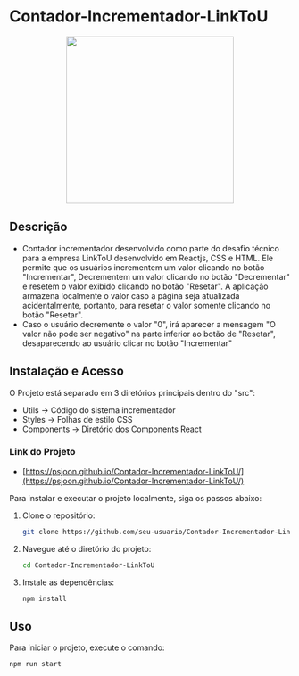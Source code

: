 # Contador-Incrementador-LinkToU

<div align="center">
<img width="300" height="300" src="https://web-summit-avenger.imgix.net/production/logos/original/6327c3094eb4cdae51fbc7f43e605aff6aa2dc2a.png"></img>
</div>

## Descrição

- Contador incrementador desenvolvido como parte do desafio técnico para a empresa LinkToU desenvolvido em Reactjs, CSS e HTML. Ele permite que os usuários incrementem um valor clicando no botão "Incrementar", Decrementem um valor clicando no botão "Decrementar" e resetem o valor exibido clicando no botão "Resetar". A aplicação armazena localmente o valor caso a página seja atualizada acidentalmente, portanto, para resetar o valor somente clicando no botão "Resetar".
- Caso o usuário decremente o valor "0", irá aparecer a mensagem "O valor não pode ser negativo" na parte inferior ao botão de "Resetar", desaparecendo ao usuário clicar no botão "Incrementar"

## Instalação e Acesso

O Projeto está separado em 3 diretórios principais dentro do "src":

- Utils -> Código do sistema incrementador
- Styles -> Folhas de estilo CSS
- Components -> Diretório dos Components React

### Link do Projeto

- [https://psjoon.github.io/Contador-Incrementador-LinkToU/](https://psjoon.github.io/Contador-Incrementador-LinkToU/)

Para instalar e executar o projeto localmente, siga os passos abaixo:

1. Clone o repositório:
   ```bash
   git clone https://github.com/seu-usuario/Contador-Incrementador-LinkToU.git
   ```
2. Navegue até o diretório do projeto:
   ```bash
   cd Contador-Incrementador-LinkToU
   ```
3. Instale as dependências:
   ```bash
   npm install
   ```

## Uso

Para iniciar o projeto, execute o comando:

```bash
npm run start
```
